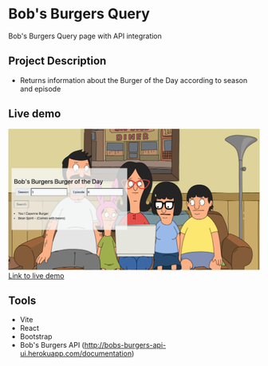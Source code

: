 # Bob's Burgers Query

Bob's Burgers Query page with API integration

## Project Description

- Returns information about the Burger of the Day according to season and episode

## Live demo

![alt text](https://github.com/violetjordanhara/bobsburgers/blob/main/public/querypreview.png "page preview")
[Link to live demo](https://violetjordanhara.github.io/bobsburgers/)

## Tools

- Vite
- React
- Bootstrap
- Bob's Burgers API (http://bobs-burgers-api-ui.herokuapp.com/documentation)
